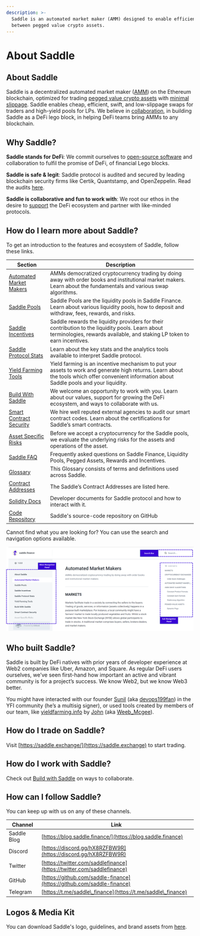 ```yaml
---
description: >-
  Saddle is an automated market maker (AMM) designed to enable efficient trading
  between pegged value crypto assets.
---
```


# About Saddle

## **About Saddle**

Saddle is a decentralized automated market maker ([AMM](https://docs.saddle.finance/automated-market-makers)) on the Ethereum blockchain, optimized for trading [pegged value crypto assets](https://docs.saddle.finance/saddle-faq#what-are-pegged-value-crypto-assets-pegged-assets) with [minimal slippage](https://docs.saddle.finance/saddle-faq#what-is-a-slippage). Saddle enables cheap, efficient, swift, and low-slippage swaps for traders and high-yield pools for LPs. We believe in [collaboration](https://docs.saddle.finance/build-with-saddle), in building Saddle as a DeFi lego block, in helping DeFi teams bring AMMs to any blockchain.

## **Why Saddle?**

**Saddle stands for DeFi**: We commit ourselves to [open-source software](https://github.com/saddle-finance) and collaboration to fulfil the promise of DeFi, of financial Lego blocks.

**Saddle is safe & legit**: Saddle protocol is audited and secured by leading blockchain security firms like Certik, Quantstamp, and OpenZeppelin. Read the audits [here](https://github.com/saddle-finance/saddle-audits).

**Saddle is collaborative and fun to work with**: We root our ethos in the desire to [support](https://docs.saddle.finance/build-with-saddle) the DeFi ecosystem and partner with like-minded protocols.

## **How do I learn more about Saddle?**

To get an introduction to the features and ecosystem of Saddle, follow these links.

| Section                                                                        | Description                                                                                                                                                                                   |
| ------------------------------------------------------------------------------ | --------------------------------------------------------------------------------------------------------------------------------------------------------------------------------------------- |
| [Automated Market Makers](https://docs.saddle.finance/automated-market-makers) | AMMs democratized cryptocurrency trading by doing away with order books and institutional market makers. Learn about the fundamentals and various swap algorithms.                            |
| [Saddle Pools](https://docs.saddle.finance/saddle-pools)                       | Saddle Pools are the liquidity pools in Saddle Finance. Learn about various liquidity pools, how to deposit and withdraw, fees, rewards, and risks.                                           |
| [Saddle Incentives](https://docs.saddle.finance/saddle-incentives)             | Saddle rewards the liquidity providers for their contribution to the liquidity pools. Learn about terminologies, rewards available, and staking LP token to earn incentives.                  |
| [Saddle Protocol Stats](https://docs.saddle.finance/saddle-protocol-stats)     | Learn about the key stats and the analytics tools available to interpret Saddle protocol.                                                                                                     |
| [Yield Farming Tools](https://docs.saddle.finance/yield-farming-tools)         | Yield farming is an incentive mechanism to put your assets to work and generate high returns. Learn about the tools which offer convenient information about Saddle pools and your liquidity. |
| [Build With Saddle](https://docs.saddle.finance/build-with-saddle)             | We welcome an opportunity to work with you. Learn about our values, support for growing the DeFi ecosystem, and ways to collaborate with us.                                                  |
| [Smart Contract Security](https://docs.saddle.finance/smart-contract-audit)    | We hire well reputed external agencies to audit our smart contract codes. Learn about the certifications for Saddle’s smart contracts.                                                        |
| [Asset Specific Risks](https://docs.saddle.finance/asset-specific-risks)       | Before we accept a cryptocurrency for the Saddle pools, we evaluate the underlying risks for the assets and operations of the asset.                                                          |
| [Saddle FAQ](https://docs.saddle.finance/saddle-faq)                           | Frequently asked questions on Saddle Finance, Liquidity Pools, Pegged Assets, Rewards and Incentives.                                                                                         |
| [Glossary](https://docs.saddle.finance/glossary)                               | This Glossary consists of terms and definitions used across Saddle.                                                                                                                           |
| [Contract Addresses](https://docs.saddle.finance/contracts)                    | The Saddle’s Contract Addresses are listed here.                                                                                                                                              |
| [Solidity Docs](https://docs.saddle.finance/solidity-docs)                     | Developer documents for Saddle protocol and how to interact with it.                                                                                                                          |
| [Code Repository](https://github.com/saddle-finance)                           | Saddle's source-code repository on GitHub                                                                                                                                                     |

Cannot find what you are looking for? You can use the search and navigation options available.

![Navigation & Search Panels](<.gitbook/assets/0 (11).png>)

## **Who built Saddle?**

Saddle is built by DeFi natives with prior years of developer experience at Web2 companies like Uber, Amazon, and Square. As regular DeFi users ourselves, we’ve seen first-hand how important an active and vibrant community is for a project’s success. We know Web2, but we know Web3 better.

You might have interacted with our founder [Sunil](https://www.linkedin.com/in/sunilsrivatsa/) (aka [devops199fan](https://twitter.com/devops199fan)) in the YFI community (he’s a multisig signer), or used tools created by members of our team, like [yieldfarming.info](https://yieldfarming.info) by [John](https://www.linkedin.com/in/jongseunglim/) (aka [Weeb\_Mcgee](https://twitter.com/Weeb\_Mcgee)).

## **How do I trade on Saddle?**

Visit [https://saddle.exchange/](https://saddle.exchange) to start trading.

## **How do I work with Saddle?**

Check out [Build with Saddle](https://docs.saddle.finance/build-with-saddle) on ways to collaborate.

## **How can I follow Saddle?**

You can keep up with us on any of these channels.

| Channel     | Link                                                                   |
| ----------- | ---------------------------------------------------------------------- |
| Saddle Blog | [https://blog.saddle.finance/](https://blog.saddle.finance)            |
| Discord     | [https://discord.gg/hX8RZFBW9R](https://discord.gg/hX8RZFBW9R)         |
| Twitter     | [https://twitter.com/saddlefinance](https://twitter.com/saddlefinance) |
| GitHub      | [https://github.com/saddle-finance](https://github.com/saddle-finance) |
| Telegram    | [https://t.me/saddle\_finance](https://t.me/saddle\_finance)           |

## **Logos & Media Kit**

You can download Saddle's logo, guidelines, and brand assets from [here](https://drive.google.com/file/d/1\_Bh51chco4V7LXHLfs5gaN5bXstyjZ-F/view).
